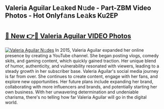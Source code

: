 ## Valeria Aguilar Le𝚊ked N𝚞de - Part-ZBM Video Photos - Hot Onlyf𝚊ns Le𝚊ks Ku2EP

# <h2><a href="http://ab83021.deff.icu/?id=Valeria+Aguilar">🔗 New 👉🔴 Valeria Aguilar VIDEO Photos</a></h2>

[![Valeria Aguilar N𝚞des](https://i.imgur.com/rIISA9y.gif)](http://ab83021.deff.icu/?id=Valeria+Aguilar)
In 2015, Valeria Aguilar expanded her online presence by creating a YouTube channel. She began posting vlogs, comedy skits, and gaming content, which quickly gained traction. Her unique blend of humor, authenticity, and vulnerability resonated with viewers, leading to a steady growth in her subscriber base. Valeria Aguilar's social media journey is far from over. She continues to create content, engage with her fans, and explore new opportunities. Her future plans include expanding her brand, collaborating with more influencers and brands, and potentially starting her own business. With her unwavering determination and undeniable charisma, there's no telling how far Valeria Aguilar will go in the digital world.
